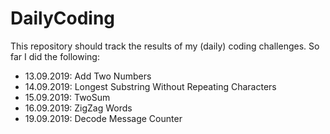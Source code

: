 # DailyCoding
This repository should track the results of my (daily) coding challenges. So far I did the following:

* 13.09.2019: Add Two Numbers
* 14.09.2019: Longest Substring Without Repeating Characters
* 15.09.2019: TwoSum
* 16.09.2019: ZigZag Words
* 19.09.2019: Decode Message Counter
